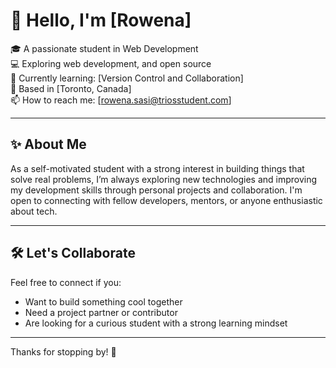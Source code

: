 # 👋 Hello, I'm [Rowena]

🎓 A passionate student in Web Development  
💻 Exploring web development, and open source  
🌱 Currently learning: [Version Control and Collaboration]  
📍 Based in [Toronto, Canada]  
📫 How to reach me: [rowena.sasi@triosstudent.com]



---

## ✨ About Me

As a self-motivated student with a strong interest in building things that solve real problems, I’m always exploring new technologies and improving my development skills through personal projects and collaboration. I'm open to connecting with fellow developers, mentors, or anyone enthusiastic about tech.

---


## 🛠️ Let's Collaborate

Feel free to connect if you:

- Want to build something cool together
- Need a project partner or contributor
- Are looking for a curious student with a strong learning mindset

---

Thanks for stopping by! 🚀
